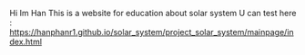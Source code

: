 Hi Im Han 
This is a website for education about solar system
U can test here : https://hanphanr1.github.io/solar_system/project_solar_system/mainpage/index.html
